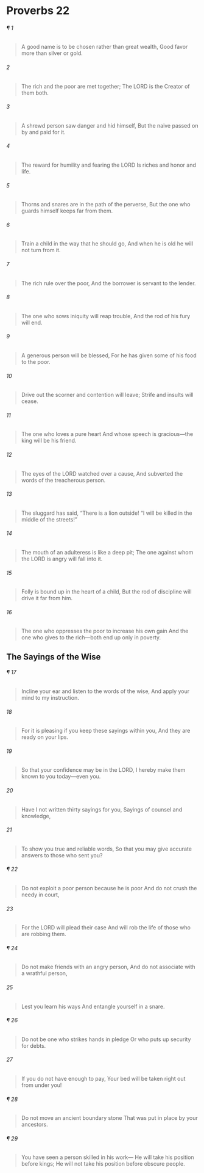 # Proverbs 22
###### ¶ 1
> A good name is to be chosen rather than great wealth,
> Good favor more than silver or gold.
###### 2
> The rich and the poor are met together;
> The LORD is the Creator of them both.
###### 3
> A shrewd person saw danger and hid himself,
> But the naive passed on by and paid for it.
###### 4
> The reward for humility and fearing the LORD
> Is riches and honor and life.
###### 5
> Thorns and snares are in the path of the perverse,
> But the one who guards himself keeps far from them.
###### 6
> Train a child in the way that he should go,
> And when he is old he will not turn from it.
###### 7
> The rich rule over the poor,
> And the borrower is servant to the lender.
###### 8
> The one who sows iniquity will reap trouble,
> And the rod of his fury will end.
###### 9
> A generous person will be blessed,
> For he has given some of his food to the poor.
###### 10
> Drive out the scorner and contention will leave;
> Strife and insults will cease.
###### 11
> The one who loves a pure heart
> And whose speech is gracious—the king will be his friend.
###### 12
> The eyes of the LORD watched over a cause,
> And subverted the words of the treacherous person.
###### 13
> The sluggard has said, “There is a lion outside!
> “I will be killed in the middle of the streets!”
###### 14
> The mouth of an adulteress is like a deep pit;
> The one against whom the LORD is angry will fall into it.
###### 15
> Folly is bound up in the heart of a child,
> But the rod of discipline will drive it far from him.
###### 16
> The one who oppresses the poor to increase his own gain
> And the one who gives to the rich—both end up only in poverty.
## The Sayings of the Wise
###### ¶ 17
> Incline your ear and listen to the words of the wise,
> And apply your mind to my instruction.
###### 18
> For it is pleasing if you keep these sayings within you,
> And they are ready on your lips.
###### 19
> So that your confidence may be in the LORD,
> I hereby make them known to you today—even you.
###### 20
> Have I not written thirty sayings for you,
> Sayings of counsel and knowledge,
###### 21
> To show you true and reliable words,
> So that you may give accurate answers to those who sent you?
###### ¶ 22
> Do not exploit a poor person because he is poor
> And do not crush the needy in court,
###### 23
> For the LORD will plead their case
> And will rob the life of those who are robbing them.
###### ¶ 24
> Do not make friends with an angry person,
> And do not associate with a wrathful person,
###### 25
> Lest you learn his ways
> And entangle yourself in a snare.
###### ¶ 26
> Do not be one who strikes hands in pledge
> Or who puts up security for debts.
###### 27
> If you do not have enough to pay,
> Your bed will be taken right out from under you!
###### ¶ 28
> Do not move an ancient boundary stone
> That was put in place by your ancestors.
###### ¶ 29
> You have seen a person skilled in his work—
> He will take his position before kings;
> He will not take his position before obscure people.
